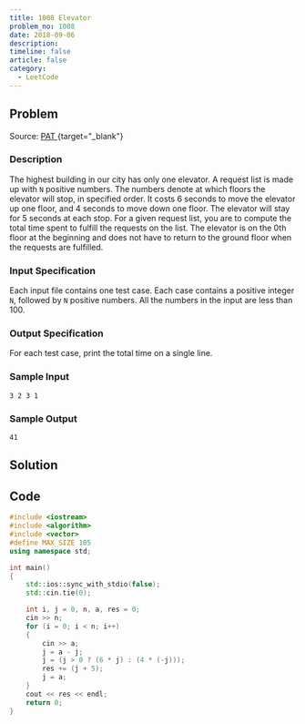 ```yaml
---
title: 1008 Elevator
problem_no: 1008
date: 2018-09-06
description: 
timeline: false
article: false
category:
  - LeetCode
---
```


<!--more-->

## Problem

Source: [PAT ](https://pintia.cn/problem-sets/994805342720868352/exam/problems/994805511923286016){target="_blank"}


### Description

The highest building in our city has only one elevator. A request list is made up with `N` positive numbers. The numbers denote at which floors the elevator will stop, in specified order. It costs 6 seconds to move the elevator up one floor, and 4 seconds to move down one floor. The elevator will stay for 5 seconds at each stop.
For a given request list, you are to compute the total time spent to fulfill the requests on the list. The elevator is on the 0th floor at the beginning and does not have to return to the ground floor when the requests are fulfilled.

### Input Specification

Each input file contains one test case. Each case contains a positive integer `N`, followed by `N` positive numbers. All the numbers in the input are less than 100.

### Output Specification

For each test case, print the total time on a single line.

### Sample Input

```text
3 2 3 1
```

### Sample Output

```text
41
```

## Solution

## Code




```cpp
#include <iostream>
#include <algorithm>
#include <vector>
#define MAX_SIZE 105
using namespace std;

int main()
{
    std::ios::sync_with_stdio(false);
    std::cin.tie(0);

    int i, j = 0, n, a, res = 0;
    cin >> n;
    for (i = 0; i < n; i++)
    {
        cin >> a;
        j = a - j;
        j = (j > 0 ? (6 * j) : (4 * (-j)));
        res += (j + 5);
        j = a;
    }
    cout << res << endl;
    return 0;
}
```
